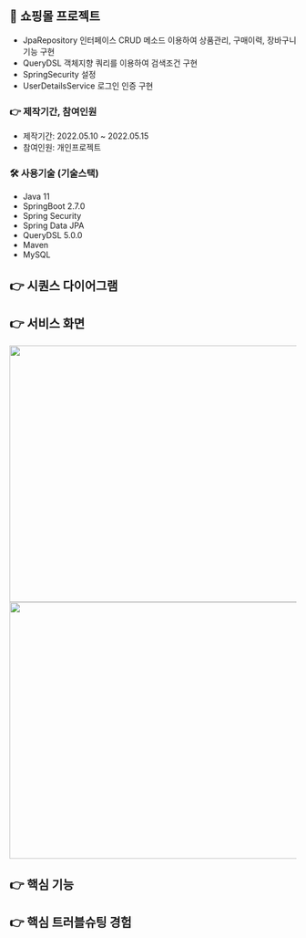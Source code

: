 ## 📌 쇼핑몰 프로젝트
+ JpaRepository 인터페이스 CRUD 메소드 이용하여 상품관리, 구매이력, 장바구니 기능 구현
+ QueryDSL 객체지향 쿼리를 이용하여 검색조건 구현
+ SpringSecurity 설정
+ UserDetailsService 로그인 인증 구현

### 👉 제작기간, 참여인원
+ 제작기간: 2022.05.10 ~ 2022.05.15
+ 참여인원: 개인프로젝트
### 🛠 사용기술 (기술스택)
+ Java 11
+ SpringBoot 2.7.0
+ Spring Security
+ Spring Data JPA
+ QueryDSL 5.0.0
+ Maven
+ MySQL
## 👉 시퀀스 다이어그램

## 👉 서비스 화면
<img src="https://user-images.githubusercontent.com/58936137/180046934-f5dca9ad-f838-4f17-b07d-4f07750a1e05.png" width="600px" height="450px"><img src="https://user-images.githubusercontent.com/58936137/180047230-ca944331-6c40-43e8-9a05-e88703fdf42c.png" width="600px" height="450px">

## 👉 핵심 기능

## 👉 핵심 트러블슈팅 경험 
   



